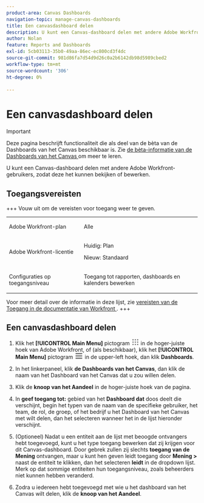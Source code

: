 ```yaml
---
product-area: Canvas Dashboards
navigation-topic: manage-canvas-dashboards
title: Een canvasdashboard delen
description: U kunt een Canvas-dashboard delen met andere Adobe Workfront-gebruikers, zodat deze het kunnen bekijken of bewerken.
author: Nolan
feature: Reports and Dashboards
exl-id: 5cb03113-35b0-49aa-86ec-ec800cd3f4dc
source-git-commit: 981d86fa7d54d9d26c0a2b6142db98d5989cbed2
workflow-type: tm+mt
source-wordcount: '306'
ht-degree: 0%

---
```


# Een canvasdashboard delen

>[!IMPORTANT]
>
>Deze pagina beschrijft functionaliteit die als deel van de bèta van de Dashboards van het Canvas beschikbaar is. Zie [ de bèta-informatie van de Dashboards van het Canvas ](/help/quicksilver/product-announcements/betas/canvas-dashboards-beta/canvas-dashboards-beta-information.md) om meer te leren.

U kunt een Canvas-dashboard delen met andere Adobe Workfront-gebruikers, zodat deze het kunnen bekijken of bewerken.

## Toegangsvereisten

+++ Vouw uit om de vereisten voor toegang weer te geven.

<table style="table-layout:auto"> 
<col> 
</col> 
<col> 
</col> 
<tbody> 
<tr> 
   <td role="rowheader"><p>Adobe Workfront-plan</p></td> 
   <td> 
<p>Alle </p> 
   </td> 
<tr> 
 <tr> 
   <td role="rowheader"><p>Adobe Workfront-licentie</p></td> 
   <td> 
<p>Huidig: Plan </p> 
<p>Nieuw: Standaard</p> 
   </td> 
   </tr> 
  </tr> 
  <tr> 
   <td role="rowheader"><p>Configuraties op toegangsniveau</p></td> 
   <td><p>Toegang tot rapporten, dashboards en kalenders bewerken</p>
  </td> 
  </tr>  
</tbody> 
</table>

Voor meer detail over de informatie in deze lijst, zie [ vereisten van de Toegang in de documentatie van Workfront ](/help/quicksilver/administration-and-setup/add-users/access-levels-and-object-permissions/access-level-requirements-in-documentation.md).
+++


## Een canvasdashboard delen

1. Klik het **[!UICONTROL Main Menu]** pictogram ![ Belangrijkste Menu ](/help/_includes/assets/main-menu-icon.png) in de hoger-juiste hoek van Adobe Workfront, of (als beschikbaar), klik het **[!UICONTROL Main Menu]** pictogram ![ Belangrijkste Menu ](/help/_includes/assets/main-menu-icon-left-nav.png) in de upper-left hoek, dan klik **Dashboards**.

1. In het linkerpaneel, klik **de Dashboards van het Canvas**, dan klik de naam van het Dashboard van het Canvas dat u zou willen delen.

1. Klik de **knoop van het Aandeel** in de hoger-juiste hoek van de pagina.

1. In **geef toegang tot:** gebied van het **Dashboard dat** doos deelt die verschijnt, begin het typen van de naam van de specifieke gebruiker, het team, de rol, de groep, of het bedrijf u het Dashboard van het Canvas met wilt delen, dan het selecteren wanneer het in de lijst hieronder verschijnt.

1. (Optioneel) Nadat u een entiteit aan de lijst met beoogde ontvangers hebt toegevoegd, kunt u het type toegang bewerken dat zij krijgen voor dit Canvas-dashboard. Door gebrek zullen zij slechts **toegang van de Mening** ontvangen, maar u kunt hen geven leidt toegang door **Mening >** naast de entiteit te klikken, dan het selecteren **leidt** in de dropdown lijst. Merk op dat sommige entiteiten hun toegangsniveau, zoals beheerders niet kunnen hebben veranderd.

1. Zodra u iedereen hebt toegevoegd met wie u het dashboard van het Canvas wilt delen, klik de **knoop van het Aandeel**.
